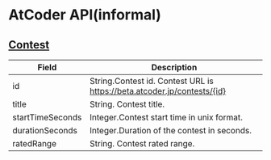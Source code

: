 # AtCoder API(informal)

## [Contest](https://atcoder-api.appspot.com/contests)
| Field            | Description                                                  |
| ---------------- | ------------------------------------------------------------ |
| id               | String.Contest id. Contest URL is https://beta.atcoder.jp/contests/{id} |
| title            | String. Contest title.                                       |
| startTimeSeconds | Integer.Contest start time in unix format.                   |
| durationSeconds  | Integer.Duration of the contest in seconds.                  |
| ratedRange       | String. Contest rated range.                                 |